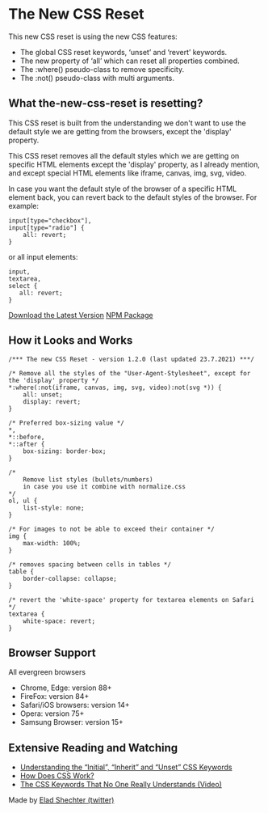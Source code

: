 # The New CSS Reset

This new CSS reset is using the new CSS features:
- The global CSS reset keywords, ‘unset’ and ‘revert’ keywords.
- The new property of ‘all’ which can reset all properties combined.
- The :where() pseudo-class to remove specificity.
- The :not() pseudo-class with multi arguments.

## What the-new-css-reset is resetting?
This CSS reset is built from the understanding we don't want to use the default style we are getting from the browsers, except the 'display' property.

This CSS reset removes all the default styles which we are getting on specific HTML elements except the 'display' property, as I already mention, and except special HTML elements like iframe, canvas, img, svg, video.

In case you want the default style of the browser of a specific HTML element back, you can revert back to the default styles of the browser. For example:
```
input[type="checkbox"],
input[type="radio"] {
    all: revert;
}
 ```
 
 or all input elements:
 ```
 input,
 textarea,
 select {
    all: revert;
 }
 ```

[Download the Latest Version](https://raw.githubusercontent.com/elad2412/the-new-css-reset/main/css/reset.css)
[NPM Package](https://www.npmjs.com/package/the-new-css-reset)

## How it Looks and Works
```
/*** The new CSS Reset - version 1.2.0 (last updated 23.7.2021) ***/

/* Remove all the styles of the "User-Agent-Stylesheet", except for the 'display' property */
*:where(:not(iframe, canvas, img, svg, video):not(svg *)) {
    all: unset;
    display: revert;
}

/* Preferred box-sizing value */
*,
*::before,
*::after {
    box-sizing: border-box;
}

/*
    Remove list styles (bullets/numbers)
    in case you use it combine with normalize.css
*/
ol, ul {
    list-style: none;
}

/* For images to not be able to exceed their container */
img {
    max-width: 100%;
}

/* removes spacing between cells in tables */
table {
    border-collapse: collapse;
}

/* revert the 'white-space' property for textarea elements on Safari */
textarea {
    white-space: revert;
}

```
## Browser Support
All evergreen browsers 
- Chrome, Edge: version 88+
- FireFox: version 84+
- Safari/iOS browsers: version 14+
- Opera: version 75+
- Samsung Browser: version 15+

## Extensive Reading and Watching
- [Understanding the “Initial”, “Inherit” and “Unset” CSS Keywords](https://elad.medium.com/understanding-the-initial-inherit-and-unset-css-keywords-2d70b7121695)
- [How Does CSS Work?](https://elad.medium.com/how-does-css-work-92fe7116916d)
- [The CSS Keywords That No One Really Understands (Video)](https://www.youtube.com/watch?v=nnhUBRRhKW0)

Made by [Elad Shechter (twitter)](https://twitter.com/eladsc)

